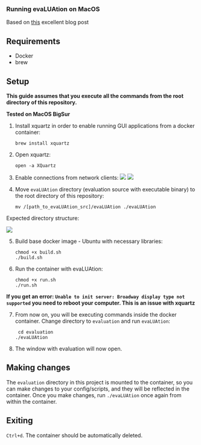 ### Running evaLUAtion on MacOS

Based on [this](https://fredrikaverpil.github.io/2016/07/31/docker-for-mac-and-gui-applications/) excellent blog post

## Requirements
- Docker
- brew

## Setup

**This guide assumes that you execute all the commands from the root directory
of this repository.**

**Tested on MacOS BigSur**

1. Install xquartz in order to enable running
GUI applications from a docker container:
    ```shell
    brew install xquartz
   ```
   
2. Open xquartz:
    ```shell
    open -a XQuartz
    ```
   
3. Enable connections from network clients: 
    ![](img/xquartz1.png)
    ![](img/xquartz2.png)
   
4. Move `evaLUAtion` directory (evaluation source with executable binary) 
   to the root directory of this repository:
    ```shell
   mv /[path_to_evaLUAtion_src]/evaLUAtion ./evaLUAtion
    ```
   
Expected directory structure:

![](img/dirs.png)

5.  Build base docker image - Ubuntu with necessary 
libraries:
    ```shell
    chmod +x build.sh
    ./build.sh
    ```
    
6. Run the container with evaLUAtion: 
    ```shell
    chmod +x run.sh
    ./run.sh
    ```

**If you get an error: `Unable to init server: Broadway display type not supported` you
need to reboot your computer. This is an issue with xquartz**

   
7. From now on, you will be executing commands inside 
the docker container. Change directory to `evaluation` 
   and run `evaLUAtion`:
   ```shell
    cd evaluation
   ./evaLUAtion
    ```

8. The window with evaluation will now open.

## Making changes
The `evaluation` directory in this project is mounted to the container,
so you can make changes to your config/scripts, and they will be 
reflected in the container. Once you make changes, run `./evaLUAtion` once again 
from within the container.

## Exiting
`Ctrl+d`. The container should be automatically deleted.
    


